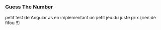 ### Guess The Number
petit test de Angular Js en implementant un petit jeu du juste prix
(rien de fifou !!)
